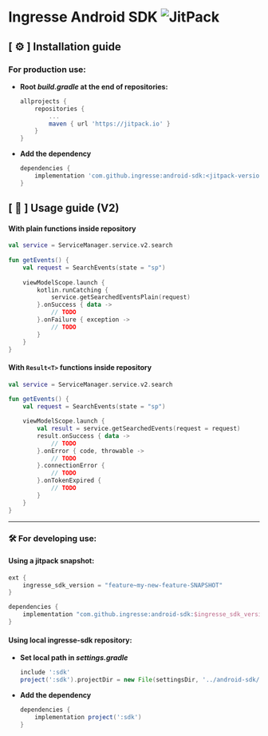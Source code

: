# Ingresse Android SDK ![JitPack](https://img.shields.io/jitpack/v/github/ingresse/android-sdk.svg?style=flat-square)


## [ :gear: ] Installation guide
### For production use:

- **Root _build.gradle_ at the end of repositories:**
   ```gradle
   allprojects {
       repositories {
           ...
           maven { url 'https://jitpack.io' }
       }
   }
   ```
- **Add the dependency**
   ```gradle
   dependencies {
       implementation 'com.github.ingresse:android-sdk:<jitpack-version>'
   }
   ```

## [ :electric_plug: ] Usage guide (V2)
#### With plain functions inside repository
```kotlin
val service = ServiceManager.service.v2.search
    
fun getEvents() {
    val request = SearchEvents(state = "sp")
    
    viewModelScope.launch {
        kotlin.runCatching {
            service.getSearchedEventsPlain(request)
        }.onSuccess { data -> 
            // TODO
        }.onFailure { exception ->  
            // TODO
        }
    }
}
```

#### With `Result<T>` functions inside repository
```kotlin
val service = ServiceManager.service.v2.search
    
fun getEvents() {
    val request = SearchEvents(state = "sp")

    viewModelScope.launch {
        val result = service.getSearchedEvents(request = request)
        result.onSuccess { data ->
            // TODO
        }.onError { code, throwable ->
            // TODO
        }.connectionError {
            // TODO
        }.onTokenExpired {
            // TODO
        }
    }
}
```
___

###  :hammer_and_wrench: For developing use:

#### Using a jitpack snapshot:
```gradle
ext {
    ingresse_sdk_version = "feature~my-new-feature-SNAPSHOT"
}

dependencies {
    implementation "com.github.ingresse:android-sdk:$ingresse_sdk_version"
}
```

#### Using local ingresse-sdk repository:

- **Set local path in _settings.gradle_**
   ```gradle
   include ':sdk'
   project(':sdk').projectDir = new File(settingsDir, '../android-sdk/sdk')
   ``` 

- **Add the dependency**
   ```gradle
   dependencies {
       implementation project(':sdk')
   }
   ```